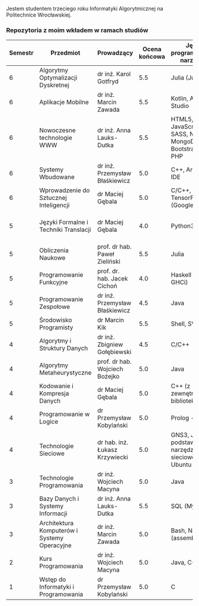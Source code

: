 Jestem studentem trzeciego roku Informatyki Algorytmicznej na Politechnice Wrocławskiej.

### Repozytoria z moim wkładem w ramach studiów

| Semestr | Przedmiot | Prowadzący | Ocena końcowa | Język programowania, narzędzia| Link do repozytorium |
| --- | --- | --- | --- | --- | --- |
| 6 | Algorytmy Optymalizacji Dyskretnej | dr inż. Karol Gotfryd | 5.5 | Julia (JuMP) | [AOD](https://github.com/Swmar23/AOD)
| 6 | Aplikacje Mobilne | dr inż. Marcin Zawada | 5.5 | Kotlin, Android Studio| [projekt](https://github.com/BartoszWisny/SpiralApp)
| 6 | Nowoczesne technologie WWW | dr inż. Anna Lauks-Dutka | 5.5 | HTML5, CSS, JavaScript, SASS, Node.js, MongoDB, Bootstrap 5, PHP | [www](https://github.com/Swmar23/www)
| 6 | Systemy Wbudowane | dr inż. Przemysław Błaśkiewicz | 5.0 | C++, Arduino IDE | [dodatkowy projekt](https://github.com/Swmar23/embedded-arduino-clock-weather)
| 6 | Wprowadzenie do Sztucznej Inteligencji | dr Maciej Gębala | 5.0 | C/C++, Python3, TensorFlow (Google Colab)| [WSI-AI](https://github.com/Swmar23/WSI-AI)
| 5 | Języki Formalne i Techniki Translacji | dr Maciej Gębala | 4.0 | Python3, SLY | [JFTT_Kompilator](https://github.com/Swmar23/JFTT_Kompilator) (30 miejsce na 66 zgłoszonych kompilatorów)|
| 5 | Obliczenia Naukowe | prof. dr hab. Paweł Zieliński | 5.5 | Julia | [obliczenia-naukowe](https://github.com/Swmar23/obliczenia-naukowe) (metody numeryczne) |
| 5 | Programowanie Funkcyjne | prof. dr. hab. Jacek Cichoń | 4.0 | Haskell (GHC, GHCi) | (TODO)
| 5 | Programowanie Zespołowe | dr inż. Przemysław Błaśkiewicz | 4.5 | Java | [progzesp22/frontend](https://github.com/progzesp22/frontend) (zespół Frontend) |
| 5 | Środowisko Programisty | dr Marcin Kik | 5.5 | Shell, SVN, Git | [srodowisko-programisty](https://github.com/Swmar23/srodowisko-programisty) |
| 4 | Algorytmy i Struktury Danych | dr inż. Zbigniew Gołębiewski | 4.5 | C/C++ | [AiSD](https://github.com/Swmar23/AiSD) |
| 4 | Algorytmy Metaheurystyczne | prof. dr hab. Wojciech Bożejko | 5.0 | Java | [Dybol/AlgorytmyMeta](https://github.com/Dybol/AlgorytmyMeta) |
| 4 | Kodowanie i Kompresja Danych | dr Maciej Gębala | 5.0 | C++ (z zewnętrzną biblioteką) | [KiKD](https://github.com/Swmar23/KiKD) (TODO)|
| 4 | Programowanie w Logice | dr Przemysław Kobylański | 5.0 | Prolog - SWIPL | [programowanie-w-logice](https://github.com/Swmar23/programowanie-w-logice) (TODO)|
| 4 | Technologie Sieciowe | dr hab. inż. Łukasz Krzywiecki | 5.0 | GNS3, Java, podstawowe narzędzia sieciowe w Ubuntu | [technologie-sieciowe](https://github.com/Swmar23/technologie-sieciowe) (TODO) |
| 3 | Technologie Programowania | dr inż. Wojciech Macyna | 5.0 | Java | [Krrer-uni/ChineseCheckers](https://github.com/Krrer-uni/ChineseCheckers) |
| 3 | Bazy Danych i Systemy Informacji | dr inż. Anna Lauks-Dutka | 5.5 | SQL (MySQL) | [sql](https://github.com/Swmar23/sql) |
| 3 | Architektura Komputerów i Systemy Operacyjne | dr inż. Marcin Zawada | 5.0 | Bash, NASM (assembly), C | (TODO) |
| 2 | Kurs Programowania | dr inż. Wojciech Macyna | 5.0 | Java, C++ | (TODO) |
| 1 | Wstęp do Informatyki i Programowania | dr Przemysław Kobylański | 5.0 | C | (TODO) |
